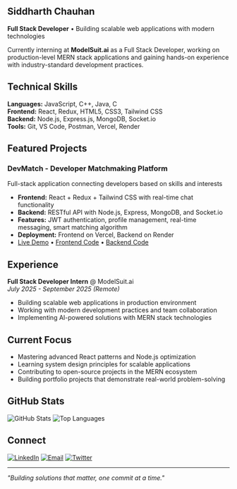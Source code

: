 ## Siddharth Chauhan

**Full Stack Developer** • Building scalable web applications with modern technologies

Currently interning at **ModelSuit.ai** as a Full Stack Developer, working on production-level MERN stack applications and gaining hands-on experience with industry-standard development practices.

## Technical Skills

**Languages:** JavaScript, C++, Java, C  
**Frontend:** React, Redux, HTML5, CSS3, Tailwind CSS  
**Backend:** Node.js, Express.js, MongoDB, Socket.io  
**Tools:** Git, VS Code, Postman, Vercel, Render  

## Featured Projects

### DevMatch - Developer Matchmaking Platform
Full-stack application connecting developers based on skills and interests
- **Frontend:** React + Redux + Tailwind CSS with real-time chat functionality
- **Backend:** RESTful API with Node.js, Express, MongoDB, and Socket.io
- **Features:** JWT authentication, profile management, real-time messaging, smart matching algorithm
- **Deployment:** Frontend on Vercel, Backend on Render
- [Live Demo](https://dev-match-ui-o51l.vercel.app) • [Frontend Code](https://github.com/Csiddharth7906/DevMatch-UI) • [Backend Code](https://github.com/Csiddharth7906/DevMatch-Backend)
  
## Experience

**Full Stack Developer Intern** @ ModelSuit.ai  
*July 2025 - September 2025 (Remote)*
- Building scalable web applications in production environment
- Working with modern development practices and team collaboration
- Implementing AI-powered solutions with MERN stack technologies

## Current Focus

- Mastering advanced React patterns and Node.js optimization
- Learning system design principles for scalable applications
- Contributing to open-source projects in the MERN ecosystem
- Building portfolio projects that demonstrate real-world problem-solving

## GitHub Stats

![GitHub Stats](https://github-readme-stats.vercel.app/api?username=Csiddharth7906&show_icons=true&theme=dark&count_private=true&hide_border=true)
![Top Languages](https://github-readme-stats.vercel.app/api/top-langs/?username=Csiddharth7906&layout=compact&theme=dark&hide_border=true)

## Connect

[![LinkedIn](https://img.shields.io/badge/LinkedIn-0077B5?style=flat&logo=linkedin&logoColor=white)](https://www.linkedin.com/in/siddharth-chauhan-3496982b1)
[![Email](https://img.shields.io/badge/Email-D14836?style=flat&logo=gmail&logoColor=white)](mailto:siddharthchauhan7906@gmail.com)
[![Twitter](https://img.shields.io/badge/Twitter-1DA1F2?style=flat&logo=twitter&logoColor=white)](https://twitter.com/Csiddharth790)

---
*"Building solutions that matter, one commit at a time."*
